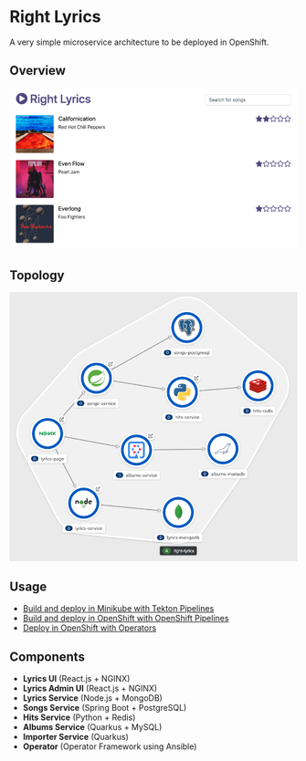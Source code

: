 # Right Lyrics

A very simple microservice architecture to be deployed in OpenShift.

## Overview

![overview](./documentation/images/overview.png)

## Topology

![topology](./documentation/images/topology.png)

## Usage

* [Build and deploy in Minikube with Tekton Pipelines](./documentation/pipelines/minikube/README.md)
* [Build and deploy in OpenShift with OpenShift Pipelines](./documentation/pipelines/openshift/README.md)
* [Deploy in OpenShift with Operators](./documentation/openshift/operators/README.md)

## Components

* **Lyrics UI** (React.js + NGINX)
* **Lyrics Admin UI** (React.js + NGINX)
* **Lyrics Service** (Node.js + MongoDB)
* **Songs Service** (Spring Boot + PostgreSQL)
* **Hits Service** (Python + Redis)
* **Albums Service** (Quarkus + MySQL)
* **Importer Service** (Quarkus)
* **Operator** (Operator Framework using Ansible)